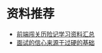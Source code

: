 # 资料推荐

* [前端闯关历险记学习资料汇总](https://github.com/jawil/blog/issues/4)
* [面试的信心来源于过硬的基础](https://segmentfault.com/a/1190000013331105)
